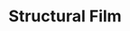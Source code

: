 ---
ee_id: '168'
site: '1'
type: '2'
long_id: 2007-002 Structural Film
url: 2007-002-structural-film
title: Structural Film
year: '2007'
medium: 16mm film
commission:
add_credit:
dims:
pitch: "​Digital video filter of scratched film transferred to 16mm film."
ps: "​Somewhere along the way on this one, a file got corrupted in one of the transfers,
  and some bits of colored stuff showed up, anyway, I kept it in the film, but those
  weren’t actually part of the plan."
live_url:
related: "[135] [2008-004-personal-film] 2008-004 Personal Film"
youtube:
imgs: structural-film-2007-002-still-1-database-ih_1.jpg
subheading:
year2: '2007'
download:
add_credits:
related_code:
layout: things-i-made
---